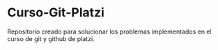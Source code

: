 # Curso-Git-Platzi
Repositorio creado para solucionar los problemas implementados en el curso de git y github de platzi.
